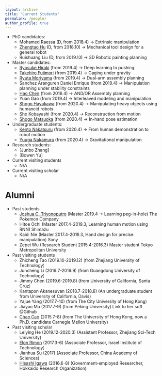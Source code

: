 ```yaml
---
layout: archive
title: "Current Students"
permalink: /people/
author_profile: true
---
```

 * PhD candidates:
    * Mohamed Raessa (D, from 2018.4) -> Extrinsic manipulation
    * [Zhengtao Hu](http://huzhengtao.work/) (D, from 2018.10) -> Mechanical tool design for a general robot
    * Ruishuang Liu (D, from 2019.10) -> 3D Robotic painting planning
 * Master candidates:
    * [Ryosuke Hiraki](http://www.hlab.sys.es.osaka-u.ac.jp/people/hiraki/) (from 2019.4) -> Deep learning to pushing
    * [Takehiro Fujimori](http://www.hlab.sys.es.osaka-u.ac.jp/people/fujimori/) (from 2019.4) -> Caging under gravity
    * [Ryuta Moriyama](http://www.hlab.sys.es.osaka-u.ac.jp/people/moriyama/) (from 2019.4) -> Dual-arm assembly planning
    * Sanchez Aranguren Daniel Enrique (from 2019.4) -> Manipulation planning under stability constraints
    * [Hao Chen](http://chenhao.info/#resume) (from 2019.4) -> AND/OR Assembly planning
    * Yuan Gao (from 2019.4) -> Interleaved modeling and manipulation
    * [Shogo Hayakawa](http://www.hlab.sys.es.osaka-u.ac.jp/people/hayakawa/) (from 2020.4) -> Manipulating heavy objects using humanoid robots
    * [Sho Kobayashi](http://www.hlab.sys.es.osaka-u.ac.jp/people/kobayashi/) (from 2020.4) -> Reconstruction from motion
    * [Shogo Matsuoka](http://www.hlab.sys.es.osaka-u.ac.jp/people/matsuoka/) (from 2020.4) -> In-hand pose estimation
 * Undergraduate students:
    * [Kento Nakatsuru](https://kentonakatsuru.github.io/my-portfolio/) (from 2020.4) -> From human demonstration to robot motion
    * [Yuuga Nakamura](https://yuuga744.github.io/homepage/) (from 2020.4) -> Gravitational manipulation
 * Research students:
    * [Junbo Zhang]
    * [Bowen Yu]
 * Current visiting students
    * N/A
 * Current visiting scholar
    * N/A
    
Alumni
=====
 * Past students
    * [Joshua C. Triyonoputro](http://www.hlab.sys.es.osaka-u.ac.jp/people/joshua/joshua.html) (Master 2019.4 -> Learning peg-in-hole) The Pokemon Company
    * Hitoe Ochi (Master 2017.4-2019.3, Learning human motion using RNN) Shimazu
    * Kaidi Nie (Master 2017.4-2019.3, Hand design for precise manipulation) Sony
    * Zepei Wu (Research Student 2015.4-2016.3)   Master student Tokyo Metropolitan University
 * Past visiting students
    * Zhicheng Tao (2019.10-2019.12) (from Zhejiang University of Technology)
    * Juncheng Li (2019.7-2019.9) (from Guangdong University of Technology)
    * Jimmy Chen (2019.6-2019.8) (from University of California, Santa Cruz)
    * Kantapon Akanesuvan (2018.7-2018.8) (An undergraduate student from University of California, Davis)
    * Yajue Yang (2017.7-10) (from The City University of Hong Kong)
    * Jiayao Ma (2017.7-9) (from Peking University) Link to her soft @Github
    * [Chao Cao](http://caochao.me/) (2015.7-8)  (from The University of Hong Kong, now a Ph.D. candidate Carnegie Mellon University)
 * Past visiting scholar
    * Leiying He (2019.12-2020.3) (Assistant Professor, Zhejiang Sci-Tech University)
    * [Elon Rimon](https://meeng.technion.ac.il/members/elon-rimon/) (2017.3-6)  (Associate Professor, Israel Institute of Technology)
    * Jianhua Su (2017) (Associate Professor, China Academy of Sciences)
    * [Hisashi Igawa](http://www2.hro.or.jp/rschr/rschr.php?epy_id=ggAXPXWwXcrJAzR) (2016.6-8) (Government-employed Researcher, Hokkaido Research Organization) 
